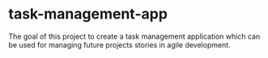 # task-management-app
The goal of this project to create a task management application which can be used for managing future projects stories in agile development.
